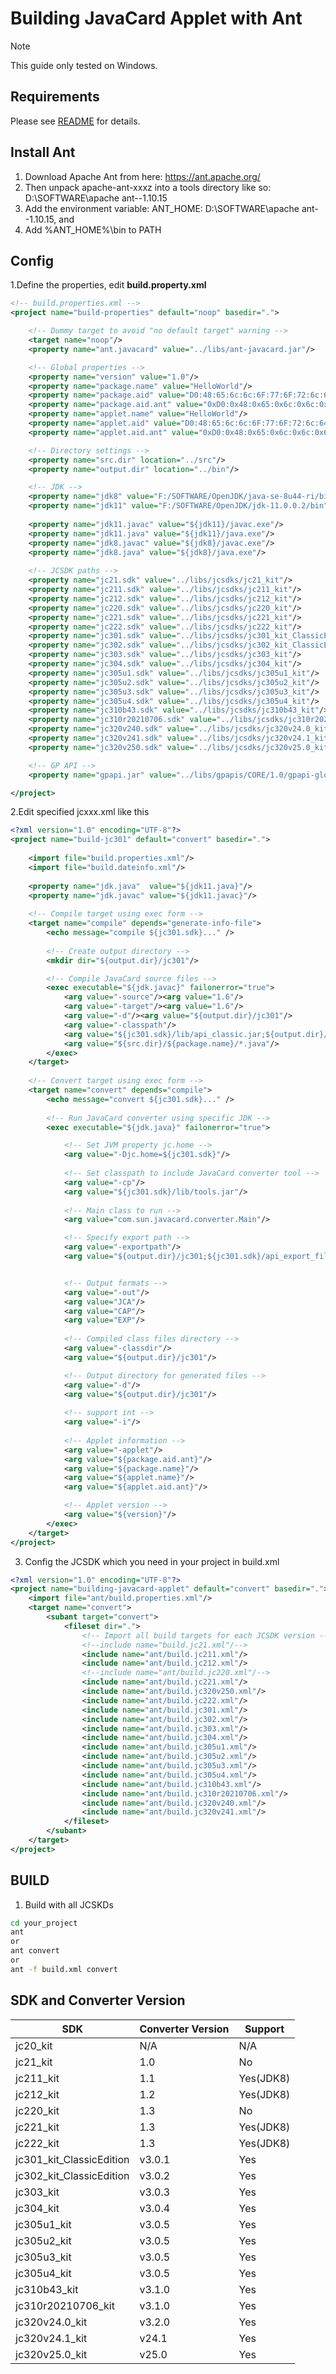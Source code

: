 # Building JavaCard Applet with Ant

>[!Note]
>This guide only tested on Windows.

## Requirements

Please see [README](README.md) for details.

## Install Ant

1. Download Apache Ant from here: https://ant.apache.org/
2. Then unpack apache-ant-xxxz into a tools directory like so: D:\SOFTWARE\apache ant--1.10.15
3. Add the environment variable: ANT_HOME: D:\SOFTWARE\apache ant--1.10.15, and
4. Add %ANT_HOME%\bin to PATH

## Config

1.Define the properties, edit **build.property.xml**

```xml
<!-- build.properties.xml -->
<project name="build-properties" default="noop" basedir=".">

    <!-- Dummy target to avoid "no default target" warning -->
    <target name="noop"/>
	<property name="ant.javacard" value="../libs/ant-javacard.jar"/>

    <!-- Global properties -->
    <property name="version" value="1.0"/>
    <property name="package.name" value="HelloWorld"/>
    <property name="package.aid" value="D0:48:65:6c:6c:6F:77:6F:72:6c:64"/>
    <property name="package.aid.ant" value="0xD0:0x48:0x65:0x6c:0x6c:0x6F:0x77:0x6F:0x72:0x6c:0x64"/>
    <property name="applet.name" value="HelloWorld"/>
    <property name="applet.aid" value="D0:48:65:6c:6c:6F:77:6F:72:6c:64:00"/>
    <property name="applet.aid.ant" value="0xD0:0x48:0x65:0x6c:0x6c:0x6F:0x77:0x6F:0x72:0x6c:0x64:0x00"/>

    <!-- Directory settings -->
    <property name="src.dir" location="../src"/>
    <property name="output.dir" location="../bin"/>

    <!-- JDK -->
	<property name="jdk8" value="F:/SOFTWARE/OpenJDK/java-se-8u44-ri/bin"/>
	<property name="jdk11" value="F:/SOFTWARE/OpenJDK/jdk-11.0.0.2/bin"/>
	
    <property name="jdk11.javac" value="${jdk11}/javac.exe"/>
	<property name="jdk11.java" value="${jdk11}/java.exe"/>
	<property name="jdk8.javac" value="${jdk8}/javac.exe"/>
	<property name="jdk8.java" value="${jdk8}/java.exe"/>
	
	<!-- JCSDK paths -->
    <property name="jc21.sdk" value="../libs/jcsdks/jc21_kit"/>
    <property name="jc211.sdk" value="../libs/jcsdks/jc211_kit"/>
    <property name="jc212.sdk" value="../libs/jcsdks/jc212_kit"/>
    <property name="jc220.sdk" value="../libs/jcsdks/jc220_kit"/>
    <property name="jc221.sdk" value="../libs/jcsdks/jc221_kit"/>
    <property name="jc222.sdk" value="../libs/jcsdks/jc222_kit"/>
    <property name="jc301.sdk" value="../libs/jcsdks/jc301_kit_ClassicEdition"/>
    <property name="jc302.sdk" value="../libs/jcsdks/jc302_kit_ClassicEdition"/>
    <property name="jc303.sdk" value="../libs/jcsdks/jc303_kit"/>
    <property name="jc304.sdk" value="../libs/jcsdks/jc304_kit"/>
    <property name="jc305u1.sdk" value="../libs/jcsdks/jc305u1_kit"/>
    <property name="jc305u2.sdk" value="../libs/jcsdks/jc305u2_kit"/>
    <property name="jc305u3.sdk" value="../libs/jcsdks/jc305u3_kit"/>
    <property name="jc305u4.sdk" value="../libs/jcsdks/jc305u4_kit"/>
    <property name="jc310b43.sdk" value="../libs/jcsdks/jc310b43_kit"/>
    <property name="jc310r20210706.sdk" value="../libs/jcsdks/jc310r20210706_kit"/>
    <property name="jc320v240.sdk" value="../libs/jcsdks/jc320v24.0_kit"/>
    <property name="jc320v241.sdk" value="../libs/jcsdks/jc320v24.1_kit"/>
    <property name="jc320v250.sdk" value="../libs/jcsdks/jc320v25.0_kit"/>

    <!-- GP API -->
    <property name="gpapi.jar" value="../libs/gpapis/CORE/1.0/gpapi-globalplatform.jar"/>

</project>
```
2.Edit specified jcxxx.xml like this

```xml
<?xml version="1.0" encoding="UTF-8"?>
<project name="build-jc301" default="convert" basedir=".">
    
	<import file="build.properties.xml"/>
	<import file="build.dateinfo.xml"/>
	
	<property name="jdk.java"  value="${jdk11.java}"/>
	<property name="jdk.javac" value="${jdk11.javac}"/>
	
	<!-- Compile target using exec form -->
    <target name="compile" depends="generate-info-file">
	    <echo message="compile ${jc301.sdk}..." />
		
        <!-- Create output directory -->
        <mkdir dir="${output.dir}/jc301"/>

        <!-- Compile JavaCard source files -->
        <exec executable="${jdk.javac}" failonerror="true">
            <arg value="-source"/><arg value="1.6"/>
            <arg value="-target"/><arg value="1.6"/>
            <arg value="-d"/><arg value="${output.dir}/jc301"/>
            <arg value="-classpath"/>
            <arg value="${jc301.sdk}/lib/api_classic.jar;${output.dir}/jc301;${gpapi.jar}"/>
            <arg value="${src.dir}/${package.name}/*.java"/>
        </exec>
    </target>
	
	<!-- Convert target using exec form -->
    <target name="convert" depends="compile">
	    <echo message="convert ${jc301.sdk}..." />
		
	    <!-- Run JavaCard converter using specific JDK -->
        <exec executable="${jdk.java}" failonerror="true">

			<!-- Set JVM property jc.home -->
			<arg value="-Djc.home=${jc301.sdk}"/>
			
			<!-- Set classpath to include JavaCard converter tool -->
			<arg value="-cp"/>
			<arg value="${jc301.sdk}/lib/tools.jar"/>
			
			<!-- Main class to run -->
			<arg value="com.sun.javacard.converter.Main"/>

			<!-- Specify export path -->
			<arg value="-exportpath"/>
			<arg value="${output.dir}/jc301;${jc301.sdk}/api_export_files;./libs/gpapis/CORE/1.0/exports;./export"/>


			<!-- Output formats -->
            <arg value="-out"/>
            <arg value="JCA"/>
            <arg value="CAP"/>
            <arg value="EXP"/>
			
			<!-- Compiled class files directory -->
            <arg value="-classdir"/>
            <arg value="${output.dir}/jc301"/>

			<!-- Output directory for generated files -->
            <arg value="-d"/>
            <arg value="${output.dir}/jc301"/>
			
			<!-- support int -->
            <arg value="-i"/>
			
			<!-- Applet information -->
            <arg value="-applet"/>
            <arg value="${package.aid.ant}"/>
            <arg value="${package.name}"/>
            <arg value="${applet.name}"/>
            <arg value="${applet.aid.ant}"/>

			<!-- Applet version -->
            <arg value="${version}"/>
        </exec>
    </target>
</project>


```
3. Config the JCSDK which you need in your project in build.xml
```xml
<?xml version="1.0" encoding="UTF-8"?>
<project name="building-javacard-applet" default="convert" basedir=".">
    <import file="ant/build.properties.xml"/>
    <target name="convert">
        <subant target="convert">
            <fileset dir=".">
			    <!-- Import all build targets for each JCSDK version -->
				<!--include name="build.jc21.xml"/-->
				<include name="ant/build.jc211.xml"/>
				<include name="ant/build.jc212.xml"/>
				<!--include name="ant/build.jc220.xml"/-->
				<include name="ant/build.jc221.xml"/>
				<include name="ant/build.jc320v250.xml"/>
				<include name="ant/build.jc222.xml"/>
				<include name="ant/build.jc301.xml"/>
				<include name="ant/build.jc302.xml"/>
				<include name="ant/build.jc303.xml"/>
				<include name="ant/build.jc304.xml"/>
				<include name="ant/build.jc305u1.xml"/>
				<include name="ant/build.jc305u2.xml"/>
				<include name="ant/build.jc305u3.xml"/>
				<include name="ant/build.jc305u4.xml"/>
				<include name="ant/build.jc310b43.xml"/>
				<include name="ant/build.jc310r20210706.xml"/>
				<include name="ant/build.jc320v240.xml"/>
				<include name="ant/build.jc320v241.xml"/>
            </fileset>
        </subant>
    </target>
</project>


```
## BUILD
1. Build with all JCSKDs
```bash
cd your_project
ant
or
ant convert
or
ant -f build.xml convert
```
## SDK and Converter Version

| SDK                      | Converter Version | Support   |
| ------------------------ | ----------------- | --------- |
| jc20_kit                 | N/A               | N/A       |
| jc21_kit                 | 1.0               | No        |
| jc211_kit                | 1.1               | Yes(JDK8) |
| jc212_kit                | 1.2               | Yes(JDK8) |
| jc220_kit                | 1.3               | No        |
| jc221_kit                | 1.3               | Yes(JDK8) |
| jc222_kit                | 1.3               | Yes(JDK8) |
| jc301_kit_ClassicEdition | v3.0.1            | Yes       |
| jc302_kit_ClassicEdition | v3.0.2            | Yes       |
| jc303_kit                | v3.0.3            | Yes       |
| jc304_kit                | v3.0.4            | Yes       |
| jc305u1_kit              | v3.0.5            | Yes       |
| jc305u2_kit              | v3.0.5            | Yes       |
| jc305u3_kit              | v3.0.5            | Yes       |
| jc305u4_kit              | v3.0.5            | Yes       |
| jc310b43_kit             | v3.1.0            | Yes       |
| jc310r20210706_kit       | v3.1.0            | Yes       |
| jc320v24.0_kit           | v3.2.0            | Yes       |
| jc320v24.1_kit           | v24.1             | Yes       |
| jc320v25.0_kit           | v25.0             | Yes       |
